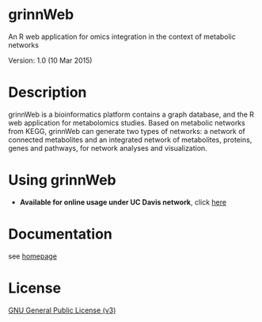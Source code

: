 grinnWeb
=========
An R web application for omics integration in the context of metabolic networks

Version: 1.0 (10 Mar 2015)

Description
=========
grinnWeb is a bioinformatics platform contains a graph database, and the R web application for metabolomics studies.
Based on metabolic networks from KEGG, grinnWeb can generate two types of networks: a network of connected metabolites and an integrated network of metabolites, proteins, genes and pathways, for network analyses and visualization.

Using grinnWeb
=========
* <b>Available for online usage under UC Davis network</b>, click [here](http://grinn.genomecenter.ucdavis.edu/ocpu/user/kwanich/library/grinnWeb/www/)

Documentation
=========
see [homepage](http://kwanjeeraw.github.io/grinnWeb/)

License
=========
[GNU General Public License (v3)](https://github.com/kwanjeeraw/grinnWeb/blob/master/LICENSE)
